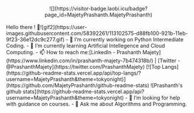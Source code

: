 <center> ![](https://visitor-badge.laobi.icu/badge?page_id=MajetyPrashanth.MajetyPrashanth) </center> 
<br>
Hello there ! 👋![gif2](https://user-images.githubusercontent.com/58392261/113102575-d88fb100-921b-11eb-9f23-36e12dc9c277.gif)
- 🔭 I’m currently working on Python Intermediate Coding.
- 🌱 I’m currently learning Artificial Intellegence and Cloud Computing.
<!-- - 👯 I’m looking to collaborate on Machine Learning Projects.-->
- 📫 How to reach me:[LinkedIn - Prashanth Majety](https://www.linkedin.com/in/prashanth-majety-7b474318b/) | [Twitter - @PrashanthMajety](https://twitter.com/PrashanthMajety) 
<!-- - 😄 Pronouns: He / His -->
<!-- - ⚡ Fun fact: I can sing and draw potraits ! -->
[![Top Langs](https://github-readme-stats.vercel.app/api/top-langs/?username=MajetyPrashanth&theme=tokyonight)](https://github.com/MajetyPrashanth/github-readme-stats) ![Prashanth's github stats](https://github-readme-stats.vercel.app/api?username=MajetyPrashanth&theme=tokyonight)
- 🤔 I’m looking for help with guidance on courses.
- 💬 Ask me about Algorithms and Programming.
